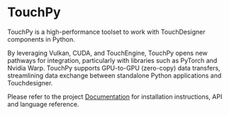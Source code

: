 # TouchPy
TouchPy is a high-performance toolset to work with TouchDesigner components in Python.

By leveraging Vulkan, CUDA, and TouchEngine, TouchPy opens new pathways for integration, particularly with libraries such as PyTorch and Nvidia Warp. TouchPy supports GPU-to-GPU (zero-copy) data transfers, streamlining data exchange between standalone Python applications and Touchdesigner.

Please refer to the project [Documentation](https://intentdev.github.io/touchpy/) for installation instructions, API and language reference.